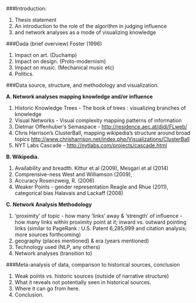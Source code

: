 ###Introduction:
  1. Thesis statement
  2. An introduction to the role of the algorithm in judging influence
  3. and network analyses as a mode of visualizing knowledge

###Dada (brief overview) Foster (1996)
  1. Impact on art. (Duchamp)
  2. Impact on design. (Proto-modernism)
  3. Impact on music. (Mechanical music etc)
  4. Politics.

###Data source, structure, and methodology and visualization.

**A. Network analyses mapping knowledge and/or influence**
  1. Historic Knowledge Trees - The book of trees : visualizing branches of knowledge
  2. Visual Networks - Visual complexity mapping patterns of information
  3. Dietmar Offenhuber’s Semaspace - http://residence.aec.at/didi/FLweb/
  4. Chris Harrison’s ClusterBall, mapping wikipedia’s structure around broad topics http://www.chrisharrison.net/index.php/Visualizations/ClusterBall
  5. NYT Labs Cascade - http://nytlabs.com/projects/cascade.html

**B. Wikipedia.**
  1. Availability and breadth. Kittur et al (2009), Mesgari et al (2014)
  2. Comprensive-ness West and Williamson (2009),
  3. Accuracy Rosenzweig, R. (2006)
  4. Weaker Points - gender representation Reagle and Rhue (2011), categorical bias Halavais and Lackaff (2008)

**C. Network Analysis Methodology**
  1. ‘proximity’ of topic - how many ‘links’ away & ‘strength’ of influence - how many links within proximity point at it; inward vs. outward pointing links (similar to PageRank : U.S. Patent 6,285,999 and citation analysis; more sources forthcoming)
  2. geography (places mentioned) & era (years mentioned)
  3. Technology used (NLP, any others)
  4. Network analyses (transition to)

###Meta-analysis of data, comparison to historical sources, conclusion
  1. Weak points vs. historic sources (outside of narrative structure)
  2. What it reveals not potentially seen in historical sources.
  3. Where it can go from here.
  4. Conclusion.
